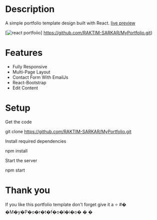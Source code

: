  # Description

A simple portfolio template design built with React. 
 [live preview]( https://github.com/RAKTIM-SARKAR/MyPortfolio.git)

[![react portfoiio](src/assets/images/react%20portfolio%20gif.gif)] https://github.com/RAKTIM-SARKAR/MyPortfolio.git)

# Features

- Fully Responsive
- Multi-Page Layout
- Contact Form With EmailJs
- React-Bootstrap
- Edit Content 

# Setup

Get the code

git clone  https://github.com/RAKTIM-SARKAR/MyPortfolio.git
 
Install required dependencies

npm install


Start the server

npm start


# Thank you

If you like this portfolio template don't forget give it a ⭐ 
#� �M�y�P�o�r�t�f�o�l�i�o�
�
�
